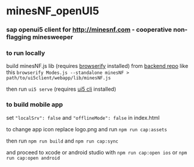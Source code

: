 minesNF_openUI5
===========
### sap openui5 client for http://minesnf.com - cooperative non-flagging minesweeper

### to run locally
build minesNF.js lib (requires [browserify](https://browserify.org/#install) installed) from [backend repo](https://github.com/myakinkii/minesNF) like this ``browserify Modes.js --standalone minesNF > path/to/ui5client/webapp/lib/minesNF.js``

then run ``ui5 serve`` (requires [ui5 cli](https://sap.github.io/ui5-tooling/) installed)

### to build mobile app
set ``"localSrv": false`` and  ``"offlineMode": false`` in index.html

to change app icon replace logo.png and run ``npm run cap:assets``

then run ``npm run build`` and ``npm run cap:sync``

and proceed to xcode or android studio with ``npm run cap:open ios`` or ``npm run cap:open android``
